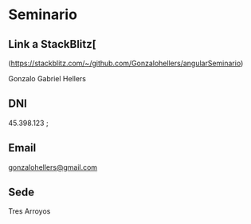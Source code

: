 # Seminario
## Link a StackBlitz[
(https://stackblitz.com/~/github.com/Gonzalohellers/angularSeminario)


Gonzalo Gabriel Hellers
## DNI
45.398.123
;
## Email
gonzalohellers@gmail.com
## Sede
Tres Arroyos
